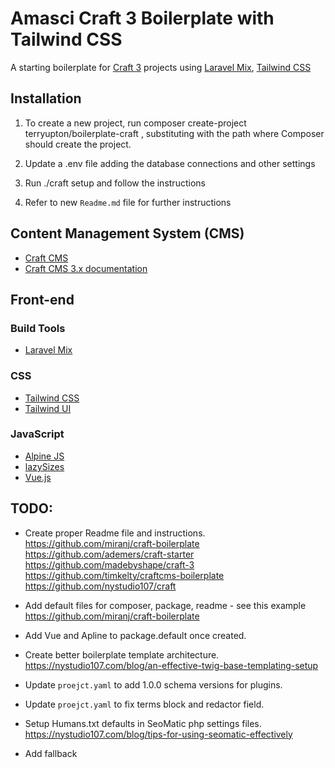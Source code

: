 # Amasci Craft 3 Boilerplate with Tailwind CSS
A starting boilerplate for [Craft 3](https://craftcms.com/) projects using [Laravel Mix](https://laravel-mix.com/), [Tailwind CSS](https://tailwindcss.com/)


## Installation

1.  To create a new project, run composer create-project terryupton/boilerplate-craft <Path>, substituting <Path> with the path where Composer should create the project.

2. Update a .env file adding the database connections and other settings

3. Run ./craft setup and follow the instructions

4. Refer to new `Readme.md` file for further instructions

## Content Management System (CMS)
- [Craft CMS](https://craftcms.com/)
- [Craft CMS 3.x documentation](https://docs.craftcms.com/v3/)

## Front-end

### Build Tools
- [Laravel Mix](https://github.com/JeffreyWay/laravel-mix)

### CSS
- [Tailwind CSS](https://tailwindcss.com/)
- [Tailwind UI](https://tailwindui.com/)

### JavaScript
- [Alpine JS](https://github.com/alpinejs/alpine)
- [lazySizes](https://afarkas.github.io/lazysizes/index.html)
- [Vue.js](https://vuejs.org/)

## TODO:
- Create proper Readme file and instructions.
<https://github.com/miranj/craft-boilerplate>
<https://github.com/ademers/craft-starter>
<https://github.com/madebyshape/craft-3>
<https://github.com/timkelty/craftcms-boilerplate>
<https://github.com/nystudio107/craft>

- Add default files for composer, package, readme - see this example 
<https://github.com/miranj/craft-boilerplate>
- Add Vue and Apline to package.default once created.
- Create better boilerplate template architecture.  
<https://nystudio107.com/blog/an-effective-twig-base-templating-setup>
- Update `proejct.yaml` to add 1.0.0 schema versions for plugins.
- Update `proejct.yaml` to fix terms block and redactor field.
- Setup Humans.txt defaults in SeoMatic php settings files.
<https://nystudio107.com/blog/tips-for-using-seomatic-effectively>
- Add fallback <title> tag into `head.twig` if SEOmatic fails.
- Add fallback meta tags into `head.twig` if SEOmatic fails.
- Convert Classes in components to arrays
- Convert Email QueryString to an Array (subject and body)
- Set button.twig component to switch between button and a href
- Set and test button.twig to use classes as an array and then apply this approach to other components.


## License
The MIT License (MIT). Please see [License file](./LICENSE.md) for more information.
